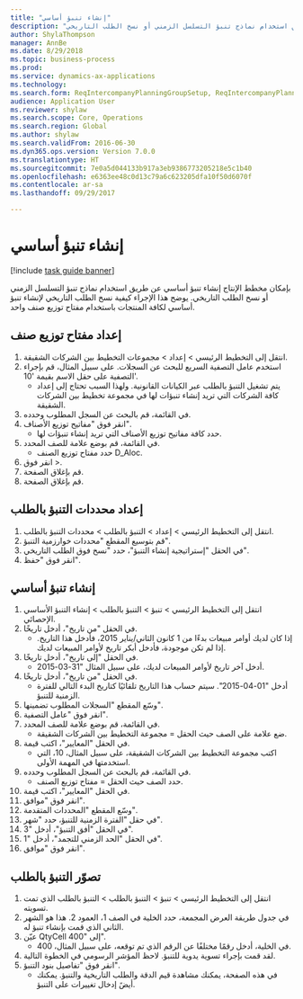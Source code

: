 ```yaml
--- 
title: "إنشاء تنبؤ أساسي"
description: "بإمكان مخطط الإنتاج إنشاء تنبؤ أساسي عن طريق استخدام نماذج تنبؤ التسلسل الزمني أو نسخ الطلب التاريخي."
author: ShylaThompson
manager: AnnBe
ms.date: 8/29/2018
ms.topic: business-process
ms.prod: 
ms.service: dynamics-ax-applications
ms.technology: 
ms.search.form: ReqIntercompanyPlanningGroupSetup, ReqIntercompanyPlanningGroupAllocKeys, ReqDemPlanForecastParameters, ReqDemPlanCreateForecastDialog, SysQueryForm, ReqDemPlanForecastViewer
audience: Application User
ms.reviewer: shylaw
ms.search.scope: Core, Operations
ms.search.region: Global
ms.author: shylaw
ms.search.validFrom: 2016-06-30
ms.dyn365.ops.version: Version 7.0.0
ms.translationtype: HT
ms.sourcegitcommit: 7e0a5d044133b917a3eb9386773205218e5c1b40
ms.openlocfilehash: e6363ee48c0d13c79a6c623205dfa10f50d6070f
ms.contentlocale: ar-sa
ms.lasthandoff: 09/29/2017

---
```

# <a name="create-a-baseline-forecast"></a>إنشاء تنبؤ أساسي

[!include [task guide banner](../../includes/task-guide-banner.md)]

بإمكان مخطط الإنتاج إنشاء تنبؤ أساسي عن طريق استخدام نماذج تنبؤ التسلسل الزمني أو نسخ الطلب التاريخي. يوضح هذا الإجراء كيفية نسخ الطلب التاريخي لإنشاء تنبؤ أساسي لكافة المنتجات باستخدام مفتاح توزيع صنف واحد. 


## <a name="set-up-an-item-allocation-key"></a>إعداد مفتاح توزيع صنف
1. انتقل إلى التخطيط الرئيسي‬ > إعداد > مجموعات التخطيط بين الشركات الشقيقة.
2. استخدم عامل التصفية السريع للبحث عن السجلات. على سبيل المثال، قم بإجراء التصفية على حقل الاسم بقيمة '10'.
    * يتم تشغيل التنبؤ بالطلب عبر الكيانات القانونية. ولهذا السبب تحتاج إلى إعداد كافة الشركات التي تريد إنشاء تنبؤات لها في مجموعة تخطيط بين الشركات الشقيقة‬.  
3. في القائمة، قم بالبحث عن السجل المطلوب وحدده.
4. انقر فوق "مفاتيح توزيع الأصناف".
    * حدد كافة مفاتيح توزيع الأصناف التي تريد إنشاء تنبؤات لها.  
5. في القائمة، قم بوضع علامة للصف المحدد.
    * حدد مفتاح توزيع الصنف D_Aloc.  
6. انقر فوق >.
7. قم بإغلاق الصفحة.
8. قم بإغلاق الصفحة.

## <a name="set-up-the-demand-forecasting-paramters"></a>إعداد محددات التنبؤ بالطلب
1. انتقل إلى ‏‫التخطيط الرئيسي > إعداد > التنبؤ بالطلب‬ > محددات التنبؤ بالطلب‬.
2. قم بتوسيع المقطع "محددات خوارزمية التنبؤ‬".
3. في الحقل "إستراتيجية إنشاء ‏‫التنبؤ‬"، حدد "نسخ فوق الطلب التاريخي‬".
4. انقر فوق "حفظ".

## <a name="create-a-baseline-forecast"></a>إنشاء تنبؤ أساسي
1. انتقل إلى ‏‫التخطيط الرئيسي > تنبؤ‬ > التنبؤ بالطلب > إنشاء التنبؤ الأساسي الإحصائي‬.
2. في الحقل "من تاريخ"، أدخل تاريخًا.
    * إذا كان لديك أوامر مبيعات بدءًا من 1 كانون الثاني/يناير 2015، فأدخل هذا التاريخ. إذا لم تكن موجودة، فأدخل أبكر تاريخ لأوامر المبيعات لديك.  
3. في الحقل "إلى تاريخ"، أدخل تاريخًا.
    * أدخل آخر تاريخ لأوامر المبيعات لديك، على سبيل المثال "31-03-2015.  
4. في الحقل "من تاريخ"، أدخل تاريخًا.
    * أدخل "01-04-2015". سيتم حساب هذا التاريخ تلقائيًا كتاريخ البدء التالي للفترة الزمنية‬ للتنبؤ‬‬.  
5. وسّع المقطع "السجلات المطلوب تضمينها‬".
6. انقر فوق "عامل التصفية".
7. في القائمة، قم بوضع علامة للصف المحدد.
    * ضع علامة على الصف حيث الحقل = مجموعة التخطيط بين الشركات الشقيقة.  
8. في الحقل "المعايير"، اكتب قيمة.
    * اكتب مجموعة التخطيط بين الشركات الشقيقة، على سبيل المثال، 10، التي استخدمتها في المهمة الأولى.  
9. في القائمة، قم بالبحث عن السجل المطلوب وحدده.
    * حدد الصف حيث الحقل = مفتاح توزيع الصنف.  
10. في الحقل "المعايير"، اكتب قيمة.
11. انقر فوق "موافق".
12. وسّع المقطع "المحددات المتقدمة‬".
13. في حقل "الفترة الزمنية‬ للتنبؤ‬‬، حدد "شهر".
14. في الحقل "أفق التنبؤ‬"، أدخل "3".
15. في الحقل "الحد الزمني للتجمد‬‬"، أدخل "1".
16. انقر فوق "موافق".

## <a name="visualize-the-demand-forecast"></a>تصوّر التنبؤ بالطلب
1. انتقل إلى ‏‫التخطيط الرئيسي > تنبؤ‬ > التنبؤ بالطلب > ‏‫‏‫التنبؤ بالطلب‬ الذي تمت تسويته‬.
2. في جدول طريقة العرض المجمعة، حدد الخلية في الصف 1، العمود 2. هذا هو الشهر الثاني الذي قمت بإنشاء تنبؤ له.
3. عيّن QtyCell إلى "400".
    * في الخلية، أدخل رقمًا مختلفًا عن الرقم الذي تم توقعه، على سبيل المثال، 400.  
4. لقد قمت بإجراء تسوية يدوية للتنبؤ. لاحظ المؤشر الرسومي في الخطوة التالية.
5. انقر فوق "تفاصيل بنود التنبؤ".
    * في هذه الصفحة، يمكنك مشاهدة قيم الدقة والطلب التاريخية والتنبؤ. يمكنك أيضً إدخال تغييرات على التنبؤ.  


